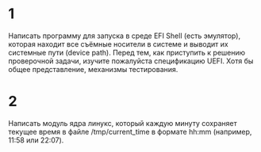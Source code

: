 # 1
Написать программу для запуска в среде EFI Shell (есть эмулятор), которая находит все съёмные носители в системе и выводит их системные пути (device path).
Перед тем, как приступить к решению проверочной задачи, изучите пожалуйста  спецификацию UEFI.
Хотя бы общее представление, механизмы тестирования.

# 2
Написать модуль ядра линукс, который каждую минуту сохраняет текущее время в файле /tmp/current_time в формате hh:mm (например, 11:58 или 22:07).
